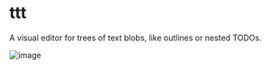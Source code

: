 # ttt

A visual editor for trees of text blobs, like outlines or nested TODOs.

![image](https://user-images.githubusercontent.com/6148347/206799635-01996d58-2c5d-489d-a29b-c3f5dbedc0c2.png)
